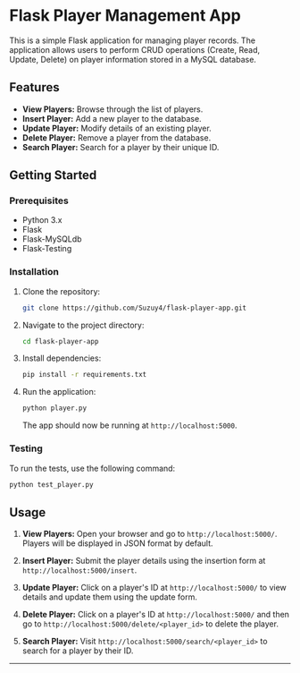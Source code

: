 
# Flask Player Management App

This is a simple Flask application for managing player records. The application allows users to perform CRUD operations (Create, Read, Update, Delete) on player information stored in a MySQL database.

## Features

- **View Players:** Browse through the list of players.
- **Insert Player:** Add a new player to the database.
- **Update Player:** Modify details of an existing player.
- **Delete Player:** Remove a player from the database.
- **Search Player:** Search for a player by their unique ID.

## Getting Started

### Prerequisites

- Python 3.x
- Flask
- Flask-MySQLdb
- Flask-Testing

### Installation

1. Clone the repository:

   ```bash
   git clone https://github.com/Suzuy4/flask-player-app.git
   ```

2. Navigate to the project directory:

   ```bash
   cd flask-player-app
   ```

3. Install dependencies:

   ```bash
   pip install -r requirements.txt
   ```

4. Run the application:

   ```bash
   python player.py
   ```

   The app should now be running at `http://localhost:5000`.

### Testing

To run the tests, use the following command:

```bash
python test_player.py
```

## Usage

1. **View Players:** Open your browser and go to `http://localhost:5000/`. Players will be displayed in JSON format by default.

2. **Insert Player:** Submit the player details using the insertion form at `http://localhost:5000/insert`.

3. **Update Player:** Click on a player's ID at `http://localhost:5000/` to view details and update them using the update form.

4. **Delete Player:** Click on a player's ID at `http://localhost:5000/` and then go to `http://localhost:5000/delete/<player_id>` to delete the player.

5. **Search Player:** Visit `http://localhost:5000/search/<player_id>` to search for a player by their ID.


---

